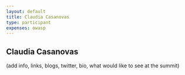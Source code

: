 ```yaml
---
layout: default
title: Claudia Casanovas
type: participant
expenses: owasp
---
```


## Claudia Casanovas

(add info, links, blogs, twitter, bio, what would like to see at the summit)